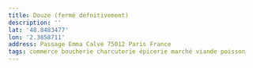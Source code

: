 ```yaml
---
title: Douze (fermé défnitivement)
description: ''
lat: '48.8483477'
lon: '2.3858711'
address: Passage Emma Calvé 75012 Paris France
tags: commerce boucherie charcuterie épicerie marché viande poisson
---
```

